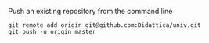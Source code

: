 Push an existing repository from the command line

```
git remote add origin git@github.com:Didattica/univ.git
git push -u origin master
```
